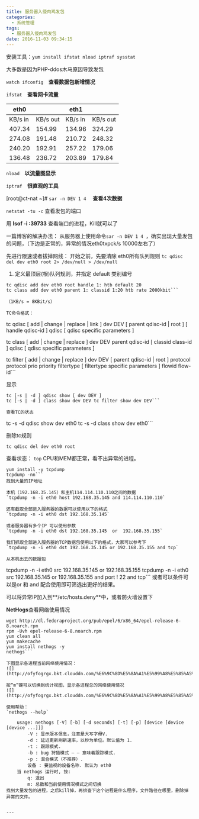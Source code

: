 ```yaml
---
title: 服务器入侵肉鸡发包
categories:
  - 系统管理
tags:
  - 服务器入侵肉鸡发包
date: 2016-11-03 09:34:15
---
```


安装工具：`yum install ifstat nload iptraf sysstat`

大多数是因为PHP-ddos木马原因导致发包

`watch ifconfig`　**查看数据包新增情况**

`ifstat`　**查看网卡流量**

|       eth0        ||        eth1         ||       
|----------|---------|-----------|----------|
|KB/s in   | KB/s out|  KB/s in  | KB/s out |
|  407.34  |  154.99 |   134.96  |  324.29  |
|  274.08  |  191.48 |   210.72  |  248.32  |
|  240.20  |  192.91 |   257.22  |  179.06  |
|  136.48  |  236.72 |   203.89  |  179.84  |

`nload`　**以流量图显示**

`iptraf`　**很直观的工具**

[root@ct-nat ~]# `sar -n DEV 1 4` 　**查看4次数据**

`netstat -tu -c`   查看发包的端口

用 **lsof -i :39733** 查看端口的进程，Kill就可以了

一篇博客的解决办法：
从服务器上使用命令`sar -n DEV 1 4 `，确实出现大量发包的问题，（下边是正常的，异常的情况eth0txpck/s 10000左右了）

先进行限速或者拔掉网线：
开始之前，先要清除 eth0所有队列规则
`tc qdisc del dev eth0 root 2> /dev/null > /dev/null`

1) 定义最顶层(根)队列规则，并指定 default 类别编号
```
tc qdisc add dev eth0 root handle 1: htb default 20
tc class add dev eth0 parent 1: classid 1:20 htb rate 2000kbit```

（1KB/s = 8KBit/s）

TC命令格式：
```
tc qdisc [ add | change | replace | link ] dev DEV [ parent qdisc-id | root ] [ handle qdisc-id ] qdisc [ qdisc specific parameters ]

tc class [ add | change | replace ] dev DEV parent qdisc-id [ classid class-id ] qdisc [ qdisc specific parameters ]

tc filter [ add | change | replace ] dev DEV [ parent qdisc-id | root ] protocol protocol prio priority filtertype [ filtertype specific parameters ] flowid flow-id```

显示
```
tc [-s | -d ] qdisc show [ dev DEV ]
tc [-s | -d ] class show dev DEV tc filter show dev DEV```

查看TC的状态
```
tc -s -d qdisc show dev eth0
tc -s -d class show dev eth0```

删除tc规则

`tc qdisc del dev eth0 root`

查看状态：
`top` CPU和MEM都正常，看不出异常的进程。

```
yum install -y tcpdump
tcpdump -nn```
找到大量的IP地址

本机（192.168.35.145）和主机114.114.110.110之间的数据
`tcpdump -n -i eth0 host 192.168.35.145 and 114.114.110.110`

还有截取全部进入服务器的数据可以使用以下的格式
`tcpdump -n -i eth0 dst 192.168.35.145`

或者服务器有多个IP 可以使用参数
`tcpdump -n -i eth0 dst 192.168.35.145  or  192.168.35.155`

我们抓取全部进入服务器的TCP数据包使用以下的格式，大家可以参考下
`tcpdump -n -i eth0 dst 192.168.35.145 or 192.168.35.155 and tcp`

从本机出去的数据包
```
tcpdump -n -i eth0 src 192.168.35.145 or 192.168.35.155
tcpdump -n -i eth0 src 192.168.35.145 or 192.168.35.155 and port ! 22 and tcp```
或者可以条件可以是or  和 and  配合使用即可筛选出更好的结果。

可以将异常IP加入到**/etc/hosts.deny**中，或者防火墙设置下

**NetHogs**查看网络使用情况
```
wget http://dl.fedoraproject.org/pub/epel/6/x86_64/epel-release-6-8.noarch.rpm
rpm -Uvh epel-release-6-8.noarch.rpm
yum clean all
yum makecache
yum install nethogs -y
nethogs```

下图显示各进程当前网络使用情况：
![](http://ofyfogrgx.bkt.clouddn.com/%E6%9C%8D%E5%8A%A1%E5%99%A8%E5%85%A5%E4%BE%B5%E8%82%89%E9%B8%A1%E5%8F%91%E5%8C%851.jpg)

按“m”键可以切换到统计视图，显示各进程总的网络使用情况
![](http://ofyfogrgx.bkt.clouddn.com/%E6%9C%8D%E5%8A%A1%E5%99%A8%E5%85%A5%E4%BE%B5%E8%82%89%E9%B8%A1%E5%8F%91%E5%8C%852.jpg)

使用帮助：
`nethogs --help`
  
	usage: nethogs [-V] [-b] [-d seconds] [-t] [-p] [device [device [device ...]]]  
		-V : 显示版本信息，注意是大写字母V.  
		-d : 延迟更新刷新速率，以秒为单位。默认值为 1.  
		-t : 跟踪模式.  
		-b : bug 狩猎模式 — — 意味着跟踪模式.  
		-p : 混合模式（不推荐）.  
		设备 : 要监视的设备名称. 默认为 eth0  
	当 nethogs 运行时, 按:  
		q: 退出  
		m: 总数和当前使用情况模式之间切换  
找到大量发包的进程，之后kill掉，再排查下这个进程是什么程序，文件路径在哪里，删除掉异常的文件。


---
